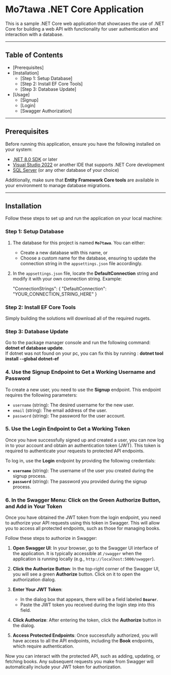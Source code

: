 # Mo7tawa .NET Core Application

This is a sample .NET Core web application that showcases the use of .NET Core for building a web API with functionality for user authentication and interaction with a database.

---

## Table of Contents

- [Prerequisites]
- [Installation]
  - [Step 1: Setup Database]
  - [Step 2: Install EF Core Tools]
  - [Step 3: Database Update]
- [Usage]
  - [Signup]
  - [Login]
  - [Swagger Authorization]
---

## Prerequisites

Before running this application, ensure you have the following installed on your system:

- [.NET 8.0 SDK](https://dotnet.microsoft.com/download/dotnet/8.0) or later
- [Visual Studio 2022](https://visualstudio.microsoft.com/) or another IDE that supports .NET Core development
- [SQL Server](https://www.microsoft.com/en-us/sql-server) (or any other database of your choice)

Additionally, make sure that **Entity Framework Core tools** are available in your environment to manage database migrations.

---

## Installation

Follow these steps to set up and run the application on your local machine:

### Step 1: Setup Database

1. The database for this project is named **`Mo7tawa`**. You can either:
   - Create a new database with this name, or
   - Choose a custom name for the database, ensuring to update the connection string in the `appsettings.json` file accordingly.

2. In the `appsettings.json` file, locate the **DefaultConnection** string and modify it with your own connection string. Example:
   
   "ConnectionStrings": {
     "DefaultConnection": "YOUR_CONNECTION_STRING_HERE"
   }

### Step 2: Install EF Core Tools
Simply building the solutions will download all of the required nugets.

### Step 3: Database Update
Go to the package manager console and run the following command:  **dotnet ef database update**.  
If dotnet was not found on your pc, you can fix this by running : **dotnet tool install --global dotnet-ef**


### 4. Use the Signup Endpoint to Get a Working Username and Password

To create a new user, you need to use the **Signup** endpoint. This endpoint requires the following parameters:

- `username` (string): The desired username for the new user.
- `email` (string): The email address of the user.
- `password` (string): The password for the user account.


### 5. Use the Login Endpoint to Get a Working Token

Once you have successfully signed up and created a user, you can now log in to your account and obtain an authentication token (JWT). This token is required to authenticate your requests to protected API endpoints.

To log in, use the **Login** endpoint by providing the following credentials:

- **`username`** (string): The username of the user you created during the signup process.
- **`password`** (string): The password you provided during the signup process.


### 6. In the Swagger Menu: Click on the Green Authorize Button, and Add in Your Token

Once you have obtained the JWT token from the login endpoint, you need to authorize your API requests using this token in Swagger. This will allow you to access all protected endpoints, such as those for managing books.

Follow these steps to authorize in Swagger:

1. **Open Swagger UI**: In your browser, go to the Swagger UI interface of the application. It is typically accessible at `/swagger` when the application is running locally (e.g., `http://localhost:5000/swagger`).

2. **Click the Authorize Button**: In the top-right corner of the Swagger UI, you will see a green **Authorize** button. Click on it to open the authorization dialog.

3. **Enter Your JWT Token**: 
    - In the dialog box that appears, there will be a field labeled **`Bearer`**.
    - Paste the JWT token you received during the login step into this field.

4. **Click Authorize**: After entering the token, click the **Authorize** button in the dialog.

5. **Access Protected Endpoints**: Once successfully authorized, you will have access to all the API endpoints, including the **Book** endpoints, which require authentication. 

Now you can interact with the protected API, such as adding, updating, or fetching books. Any subsequent requests you make from Swagger will automatically include your JWT token for authorization.
